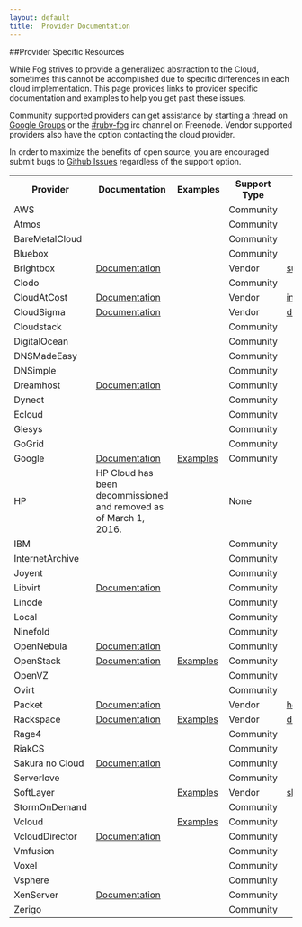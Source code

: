 ```yaml
---
layout: default
title:  Provider Documentation
---
```


##Provider Specific Resources

While Fog strives to provide a generalized abstraction to the Cloud, sometimes this cannot be accomplished due to specific differences in each cloud implementation.
This page provides links to provider specific documentation and examples to help you get past these issues.

Community supported providers can get assistance by starting a thread on [Google Groups](https://groups.google.com/forum/?fromgroups=#!forum/ruby-fog) or the [#ruby-fog](irc://irc.freenode.net/ruby-fog) irc channel on Freenode. Vendor supported providers also have the option contacting the cloud provider.

In order to maximize the benefits of open source, you are encouraged submit bugs to [Github Issues](https://github.com/fog/fog/issues) regardless of the support option.

<table>
   <tr>
     <th>Provider</th>
     <th>Documentation</th>
     <th>Examples</th>
     <th>Support Type</th>
     <th>Support Address</th>
   </tr>
   <tr>
     <td>AWS</td>
     <td></td>
     <td></td>
     <td>Community</td>
     <td></td>
   </tr>
   <tr>
     <td>Atmos</td>
     <td></td>
     <td></td>
     <td>Community</td>
     <td></td>
   </tr>
   <tr>
     <td>BareMetalCloud</td>
     <td></td>
     <td></td>
     <td>Community</td>
     <td></td>
   </tr>
   <tr>
     <td>Bluebox</td>
     <td></td>
     <td></td>
     <td>Community</td>
     <td></td>
   </tr>
   <tr>
     <td>Brightbox</td>
     <td><a href="https://www.brightbox.com/docs/guides/ruby/fog/?">Documentation</a></td>
     <td></td>
     <td>Vendor</td>
     <td><a href="mailto:support@brightbox.com">support@brightbox.com</a></td>
   </tr>
   <tr>
     <td>Clodo</td>
     <td></td>
     <td></td>
     <td>Community</td>
     <td></td>
   </tr>
   <tr>
     <td>CloudAtCost</td>
     <td><a href="https://github.com/fog/fog-cloudatcost/blob/master/lib/fog/cloudatcost/examples/getting_started.md">Documentation</a></td>
     <td></td>
     <td>Vendor</td>
     <td><a href="mailto:info@surajms.com">info@surajms.com</a></td>
   </tr>
   <tr>
     <td>CloudSigma</td>
     <td><a href="https://github.com/fog/fog/blob/master/lib/fog/cloudsigma/docs/getting_started.md">Documentation</a></td>
     <td></td>
     <td>Vendor</td>
     <td><a href="mailto:dev-support@cloudsigma.com">dev-support@cloudsigma.com</a></td>
   </tr>
   <tr>
     <td>Cloudstack</td>
     <td></td>
     <td></td>
     <td>Community</td>
     <td></td>
   </tr>
   <tr>
     <td>DigitalOcean</td>
     <td></td>
     <td></td>
     <td>Community</td>
     <td></td>
   </tr>
   <tr>
     <td>DNSMadeEasy</td>
     <td></td>
     <td></td>
     <td>Community</td>
     <td></td>
   </tr>
   <tr>
     <td>DNSimple</td>
     <td></td>
     <td></td>
     <td>Community</td>
     <td></td>
   </tr>
   <tr>
     <td>Dreamhost</td>
     <td><a href="https://github.com/fog/fog/blob/master/lib/fog/dreamhost/examples/dns/getting_started.md">Documentation</a></td>
     <td></td>
     <td>Community</td>
     <td></td>
   </tr>
   <tr>
     <td>Dynect</td>
     <td></td>
     <td></td>
     <td>Community</td>
     <td></td>
   </tr>
   <tr>
     <td>Ecloud</td>
     <td></td>
     <td></td>
     <td>Community</td>
     <td></td>
   </tr>
   <tr>
     <td>Glesys</td>
     <td></td>
     <td></td>
     <td>Community</td>
     <td></td>
   </tr>
   <tr>
     <td>GoGrid</td>
     <td></td>
     <td></td>
     <td>Community</td>
     <td></td>
   </tr>
   <tr>
     <td>Google</td>
     <td><a href="https://github.com/fog/fog-google/blob/master/README.md">Documentation</a></td>
     <td><a href="https://github.com/fog/fog-google/tree/master/examples">Examples</a></td>
     <td>Community</td>
     <td></td>
   </tr>
   <tr>
     <td>HP</td>
     <td>HP Cloud has been decommissioned and removed as of March 1, 2016. </td>
     <td></td>
     <td>None</td>
     <td></td>
   </tr>
   <tr>
     <td>IBM</td>
     <td></td>
     <td></td>
     <td>Community</td>
     <td></td>
   </tr>
   <tr>
     <td>InternetArchive</td>
     <td></td>
     <td></td>
     <td>Community</td>
     <td></td>
   </tr>
   <tr>
     <td>Joyent</td>
     <td></td>
     <td></td>
     <td>Community</td>
     <td></td>
   </tr>
   <tr>
     <td>Libvirt</td>
     <td><a href="https://github.com/fog/fog-libvirt/blob/master/lib/fog/libvirt/models/compute/README.md">Documentation</a></td>
     <td></td>
     <td>Community</td>
     <td></td>
   </tr>
   <tr>
     <td>Linode</td>
     <td></td>
     <td></td>
     <td>Community</td>
     <td></td>
   </tr>
   <tr>
     <td>Local</td>
     <td></td>
     <td></td>
     <td>Community</td>
     <td></td>
   </tr>
   <tr>
     <td>Ninefold</td>
     <td></td>
     <td></td>
     <td>Community</td>
     <td></td>
   </tr>
   <tr>
     <td>OpenNebula</td>
     <td><a href="https://github.com/fog/fog-opennebula/blob/master/README.md">Documentation</a></td>
     <td></td>
     <td>Community</td>
     <td></td>
   </tr>
   <tr>
     <td>OpenStack</td>
     <td><a href="https://github.com/fog/fog-openstack/blob/master/docs/getting_started.md">Documentation</a></td>
     <td><a href="https://github.com/fog/fog-openstack/tree/master/examples">Examples</a></td>
     <td>Community</td>
     <td></td>
   </tr>
   <tr>
     <td>OpenVZ</td>
     <td></td>
     <td></td>
     <td>Community</td>
     <td></td>
   </tr>
   <tr>
     <td>Ovirt</td>
     <td></td>
     <td></td>
     <td>Community</td>
     <td></td>
   </tr>
   <tr>
     <td>Packet</td>
     <td><a href="https://github.com/fog/fog-packet/blob/master/README.md">Documentation</a></td>
     <td></td>
     <td>Vendor</td>
     <td><a href="mailto:help@packet.net">help@packet.net</a></td>
   </tr>
    <tr>
      <td>Rackspace</td>
      <td><a href="https://github.com/fog/fog/blob/master/lib/fog/rackspace/docs/getting_started.md">Documentation</a></td>
      <td><a href="https://github.com/fog/fog/tree/master/lib/fog/rackspace/examples">Examples</a></td>
      <td>Vendor</td>
      <td><a href="https://developer.rackspace.com/support">developer.rackspace.com/support</a></td>
    </tr>
   <tr>
     <td>Rage4</td>
     <td></td>
     <td></td>
     <td>Community</td>
     <td></td>
   </tr>
   <tr>
     <td>RiakCS</td>
     <td></td>
     <td></td>
     <td>Community</td>
     <td></td>
   </tr>
   <tr>
     <td>Sakura no Cloud</td>
     <td><a href="https://github.com/fog/fog-sakuracloud/wiki/Getting-started-for-SakuraCloud">Documentation</a></td>
     <td></td>
     <td>Community</td>
     <td></td>
   </tr>
   <tr>
     <td>Serverlove</td>
     <td></td>
     <td></td>
     <td>Community</td>
     <td></td>
   </tr>
   <tr>
     <td>SoftLayer</td>
     <td></td>
     <td><a href="https://github.com/fog/fog-softlayer/tree/master/examples">Examples</a></td>
     <td>Vendor</td>
     <td><a href="mailto:sldn@softlayer.com">sldn@softlayer.com</a></td>
   </tr>
   <tr>
     <td>StormOnDemand</td>
     <td></td>
     <td></td>
     <td>Community</td>
     <td></td>
   </tr>
   <tr>
     <td>Vcloud</td>
     <td></td>
     <td><a href="https://github.com/fog/fog/tree/master/lib/fog/vcloud/examples">Examples</a></td>
     <td>Community</td>
     <td></td>
   </tr>
   <tr>
     <td>VcloudDirector</td>
     <td><a href="https://github.com/fog/fog/tree/master/lib/fog/vcloud_director/README.md">Documentation</a></td>
     <td></td>
     <td>Community</td>
     <td></td>
   </tr>
   <tr>
     <td>Vmfusion</td>
     <td></td>
     <td></td>
     <td>Community</td>
     <td></td>
   </tr>
   <tr>
     <td>Voxel</td>
     <td></td>
     <td></td>
     <td>Community</td>
     <td></td>
   </tr>
   <tr>
     <td>Vsphere</td>
     <td></td>
     <td></td>
     <td>Community</td>
     <td></td>
   </tr>
   <tr>
     <td>XenServer</td>
     <td><a href="https://github.com/fog/fog/tree/master/lib/fog/xenserver/examples">Documentation</a></td>
     <td></td>
     <td>Community</td>
     <td></td>
   </tr>
   <tr>
     <td>Zerigo</td>
     <td></td>
     <td></td>
     <td>Community</td>
     <td></td>
   </tr>
 </table>
